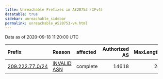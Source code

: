 ```yaml
---
title: Unreachable Prefixes in AS28753 (IPv4)
datatable: true
sidebar: unreachable_sidebar
permalink: unreachable_AS28753-v4.html
---
```


Data as of 2020-09-18 11:20:00 UTC


<div class="datatable-begin"></div>

| Prefix                                                   | Reason                                                                                                 | affected   |   Authorized AS |   MaxLength | Anchor                           |   unreachable /24s |
|:---------------------------------------------------------|:-------------------------------------------------------------------------------------------------------|:-----------|----------------:|------------:|:---------------------------------|-------------------:|
| [209.222.77.0/24](https://stat.ripe.net/209.222.77.0/24) | [INVALID ASN](https://rpki-validator.ripe.net/announcement-preview?asn=AS28753&prefix=209.222.77.0/24) | complete   |           14618 |          24 | [ARIN](unreachable_ARIN-v4.html) |                  1 |

<div class="datatable-end"></div>